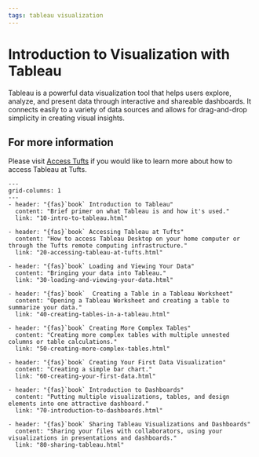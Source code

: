 ```yaml
---
tags: tableau visualization
---
```


# Introduction to Visualization with Tableau

Tableau is a powerful data visualization tool that helps users explore, analyze, and present data through interactive and shareable dashboards. It connects easily to a variety of data sources and allows for drag-and-drop simplicity in creating visual insights.

## For more information

Please visit [Access Tufts](https://access.tufts.edu/tableau) if you would like to learn more about how to access Tableau at Tufts.

```{gallery-grid}
---
grid-columns: 1
---
- header: "{fas}`book` Introduction to Tableau"
  content: "Brief primer on what Tableau is and how it's used."
  link: "10-intro-to-tableau.html"

- header: "{fas}`book` Accessing Tableau at Tufts"
  content: "How to access Tableau Desktop on your home computer or through the Tufts remote computing infrastructure."
  link: "20-accessing-tableau-at-tufts.html"

- header: "{fas}`book` Loading and Viewing Your Data"
  content: "Bringing your data into Tableau."
  link: "30-loading-and-viewing-your-data.html"

- header: "{fas}`book`  Creating a Table in a Tableau Worksheet"
  content: "Opening a Tableau Worksheet and creating a table to summarize your data."
  link: "40-creating-tables-in-a-tableau.html"

- header: "{fas}`book` Creating More Complex Tables"
  content: "Creating more complex tables with multiple unnested columns or table calculations."
  link: "50-creating-more-complex-tables.html"

- header: "{fas}`book` Creating Your First Data Visualization"
  content: "Creating a simple bar chart."
  link: "60-creating-your-first-data.html"

- header: "{fas}`book` Introduction to Dashboards"
  content: "Putting multiple visualizations, tables, and design elements into one attractive dashboard."
  link: "70-introduction-to-dashboards.html"

- header: "{fas}`book` Sharing Tableau Visualizations and Dashboards"
  content: "Sharing your files with collaborators, using your visualizations in presentations and dashboards."
  link: "80-sharing-tableau.html"
```
